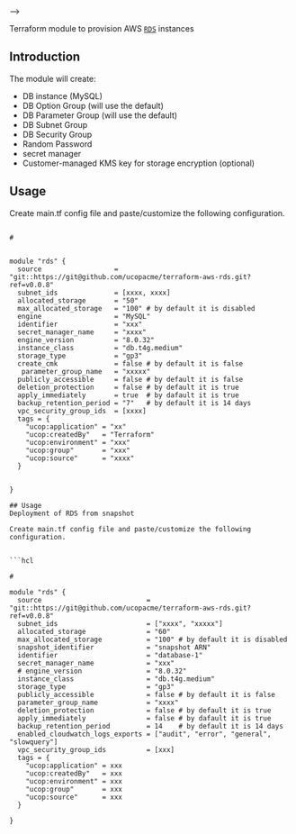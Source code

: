 

-->

Terraform module to provision AWS [`RDS`](https://aws.amazon.com/rds/) instances



## Introduction

The module will create:

* DB instance (MySQL)
* DB Option Group (will use the default)
* DB Parameter Group (will use the default)
* DB Subnet Group
* DB Security Group
* Random Password
* secret manager
* Customer-managed KMS key for storage encryption (optional)



## Usage
Create main.tf config file and paste/customize the following configuration.


```hcl

#


module "rds" {
  source                  = "git::https://git@github.com/ucopacme/terraform-aws-rds.git?ref=v0.0.8"
  subnet_ids              = [xxxx, xxxx]
  allocated_storage       = "50"
  max_allocated_storage   = "100" # by default it is disabled
  engine                  = "MySQL"
  identifier              = "xxx"
  secret_manager_name     = "xxxx"
  engine_version          = "8.0.32"
  instance_class          = "db.t4g.medium"
  storage_type            = "gp3"
  create_cmk              = false # by default it is false
   parameter_group_name   = "xxxxx"
  publicly_accessible     = false # by default it is false
  deletion_protection     = false # by default it is true
  apply_immediately       = true  # by dafault it is true
  backup_retention_period = "7"   # by default it is 14 days
  vpc_security_group_ids  = [xxxx]
  tags = {
    "ucop:application" = "xx"
    "ucop:createdBy"   = "Terraform"
    "ucop:environment" = "xxx"
    "ucop:group"       = "xxx"
    "ucop:source"      = "xxxx"
  }


}

## Usage
Deployment of RDS from snapshot

Create main.tf config file and paste/customize the following configuration.


```hcl

#

module "rds" {
  source                          = "git::https://git@github.com/ucopacme/terraform-aws-rds.git?ref=v0.0.8"
  subnet_ids                      = ["xxxx", "xxxxx"]
  allocated_storage               = "60"
  max_allocated_storage           = "100" # by default it is disabled
  snapshot_identifier             = "snapshot ARN"
  identifier                      = "database-1"
  secret_manager_name             = "xxx"
  # engine_version                = "8.0.32"
  instance_class                  = "db.t4g.medium"
  storage_type                    = "gp3"
  publicly_accessible             = false # by default it is false
  parameter_group_name            = "xxxx"
  deletion_protection             = false # by default it is true
  apply_immediately               = false # by dafault it is true
  backup_retention_period         = 14    # by default it is 14 days
  enabled_cloudwatch_logs_exports = ["audit", "error", "general", "slowquery"]
  vpc_security_group_ids          = [xxx]
  tags = {
    "ucop:application" = xxx
    "ucop:createdBy"   = xxx
    "ucop:environment" = xxx
    "ucop:group"       = xxx
    "ucop:source"      = xxx
  }

}
